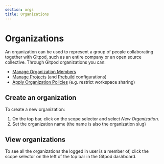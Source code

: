 ```yaml
---
section: orgs
title: Organizations
---
```


<script context="module">
  export const prerender = true;
</script>

# Organizations

An organization can be used to represent a group of people collaborating together with Gitpod, such as an entire company or an open source collective. Through Gitpod organizations you can:

- [Manage Organization Members](/docs/configure/orgs/members)
- [Manage Projects](/docs/configure/projects) (and [Prebuild](/docs/configure/projects/prebuilds) configurations)
- [Apply Organization Policies](/docs/configure/orgs/policies) (e.g. restrict workspace sharing)

## Create an organization

To create a new organization:

1. On the top bar, click on the scope selector and select _New Organization_.
2. Set the organization name (the name is also the organization slug)

## View organizations

To see all the organizations the logged in user is a member of, click the scope selector on the left of the top bar in the Gitpod dashboard.
